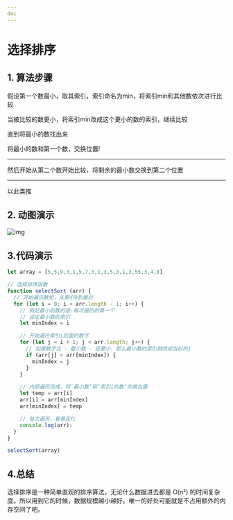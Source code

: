 ```yaml
---
doc
---
```


#  选择排序



## 1. 算法步骤

假设第一个数最小，取其索引，索引命名为min，将索引min和其他数依次进行比较

当被比较的数更小，将索引min改成这个更小的数的索引，继续比较

直到将最小的数找出来

将最小的数和第一个数，交换位置!

------

然后开始从第二个数开始比较，将剩余的最小数交换到第二个位置

------

以此类推



## 2. 动图演示

![img](https://www.runoob.com/wp-content/uploads/2019/03/selectionSort.gif)



## 3.代码演示

```js
let array = [5,5,9,3,1,5,7,3,1,3,5,3,1,3,55,3,4,8]

// 选择排序函数
function selectSort (arr) {
  // 开始遍历数组，从索引0到最后
  for (let i = 0; i < arr.length - 1; i++) {
    // 假定最小的数的是-每次遍历的第一个
    // 设定最小数的索引
    let minIndex = i

    // 开始遍历索引i后面的数字
    for (let j = i + 1; j < arr.length; j++) {
      // 如果数字比 - 最小数 - 还要小，那么最小数的索引就改成当前的j
      if (arr[j] < arr[minIndex]) {
        minIndex = j
      }
    }

    // 内部遍历完成，将‘最小数’和‘索引i的数’交换位置
    let temp = arr[i]
    arr[i] = arr[minIndex]
    arr[minIndex] = temp

    // 每次遍历，看看变化
    console.log(arr);
  }
}

selectSort(array)
```



## 4.总结

选择排序是一种简单直观的排序算法，无论什么数据进去都是 O(n²) 的时间复杂度。所以用到它的时候，数据规模越小越好。唯一的好处可能就是不占用额外的内存空间了吧。
